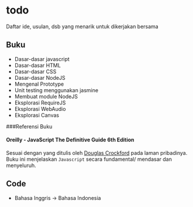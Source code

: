 todo
====

Daftar ide, usulan, dsb yang menarik untuk dikerjakan bersama

## Buku

+ Dasar-dasar javascript
+ Dasar-dasar HTML
+ Dasar-dasar CSS
+ Dasar-dasar NodeJS
+ Mengenal Prototype
+ Unit testing menggunakan jasmine
+ Membuat module NodeJS
+ Eksplorasi RequireJS
+ Eksplorasi WebAudio
+ Eksplorasi Canvas

###Referensi Buku

#### Oreilly - JavaScript The Definitive Guide 6th Edition
Sesuai dengan yang ditulis oleh [Douglas Crockford](http://javascript.crockford.com/javascript.html) pada laman pribadinya. Buku ini menjelaskan `Javascript` secara fundamental/ mendasar dan menyeluruh.

## Code

+ Bahasa Inggris -> Bahasa Indonesia